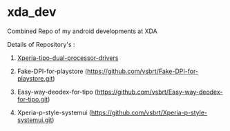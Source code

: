 # xda_dev
Combined Repo of my android developments at XDA

Details of Repository's :

1. [Xperia-tipo-dual-processor-drivers](https://github.com/vsbrt/Xperia-tipo-dual-processor-drivers.git)

2. Fake-DPI-for-playstore (https://github.com/vsbrt/Fake-DPI-for-playstore.git)

3. Easy-way-deodex-for-tipo (https://github.com/vsbrt/Easy-way-deodex-for-tipo.git)

4. Xperia-p-style-systemui (https://github.com/vsbrt/Xperia-p-style-systemui.git)


